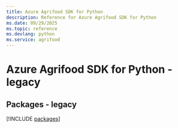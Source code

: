 ```yaml
---
title: Azure Agrifood SDK for Python
description: Reference for Azure Agrifood SDK for Python
ms.date: 09/29/2025
ms.topic: reference
ms.devlang: python
ms.service: agrifood
---
```

# Azure Agrifood SDK for Python - legacy
## Packages - legacy
[!INCLUDE [packages](agrifood-index.md)]